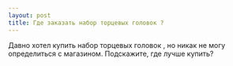 ```yaml
---
layout: post 
title: Где заказать набор торцевых головок ? 
--- 
```

Давно хотел купить набор торцевых головок , но никак не могу определиться с магазином. Подскажите, где лучше купить?